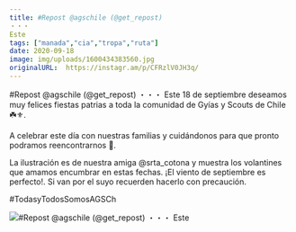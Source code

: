 ```yaml
---
title: #Repost @agschile (@get_repost)
・・・
Este
tags: ["manada","cia","tropa","ruta"]
date: 2020-09-18
image: img/uploads/1600434383560.jpg
originalURL:  https://instagr.am/p/CFRzlV0JH3q/
---
```


#Repost @agschile (@get_repost)
・・・
Este 18 de septiembre deseamos muy felices fiestas patrias a toda la comunidad de Gyías y Scouts de Chile ☘️⚜️.

A celebrar este día con nuestras familias y cuidándonos para que pronto podramos reencontrarnos 🥰.

La ilustración es de nuestra amiga @srta_cotona y muestra los volantines  que amamos encumbrar en estas fechas. ¡El viento de septiembre es perfecto!. Si van por el suyo recuerden hacerlo con precaución.

#TodasyTodosSomosAGSCh

![#Repost @agschile (@get_repost)
・・・
Este](/img/uploads/1600434383560.jpg)